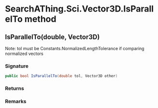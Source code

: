 # SearchAThing.Sci.Vector3D.IsParallelTo method
## IsParallelTo(double, Vector3D)
Note: tol must be Constants.NormalizedLengthTolerance
            if comparing normalized vectors

### Signature
```csharp
public bool IsParallelTo(double tol, Vector3D other)
```
### Returns

### Remarks


